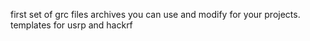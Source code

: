 first set of grc files archives you can use and modify for your projects.
templates for usrp and hackrf
